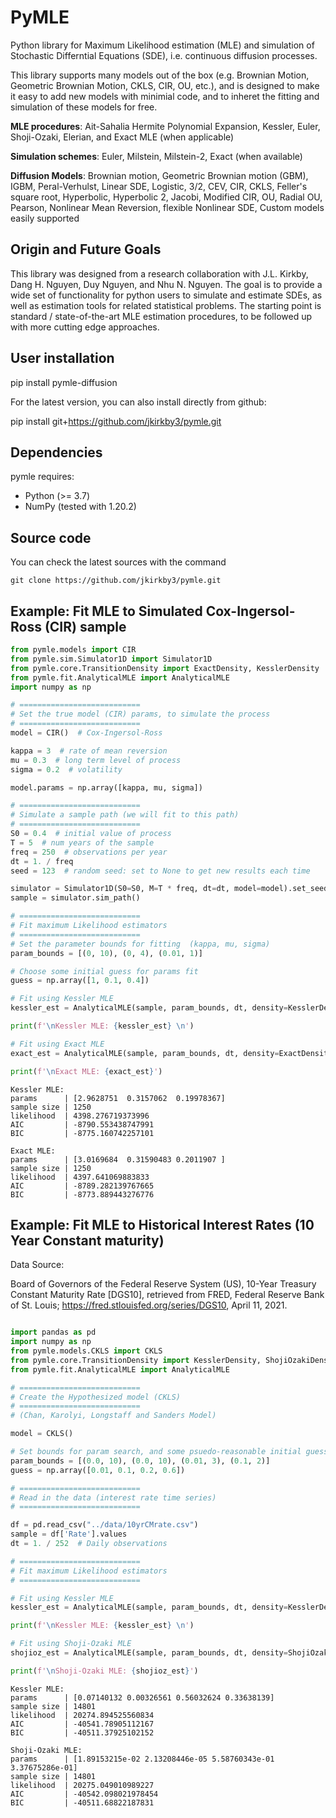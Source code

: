 
# PyMLE

Python library for Maximum Likelihood estimation (MLE) and simulation of Stochastic Differntial Equations (SDE), i.e. continuous diffusion processes.

This library supports many models out of the box (e.g. Brownian Motion, Geometric Brownian Motion, CKLS, CIR, OU, etc.), and is designed to make it easy to add new models with minimial code, and to inheret the fitting and simulation of these models for free.

**MLE procedures**: 
Ait-Sahalia Hermite Polynomial Expansion, Kessler, Euler, Shoji-Ozaki, Elerian, and Exact MLE (when applicable)

**Simulation schemes**: Euler, Milstein, Milstein-2, Exact (when available)

**Diffusion Models**: Brownian motion, Geometric Brownian motion (GBM),
IGBM, Peral-Verhulst, Linear SDE, Logistic, 3/2, CEV, CIR, CKLS, Feller's square root, 
Hyperbolic, Hyperbolic 2, Jacobi, Modified CIR, OU, Radial OU, Pearson, 
Nonlinear Mean Reversion, flexible Nonlinear SDE, Custom models easily supported


## Origin and Future Goals

This library was designed from a research collaboration with J.L. Kirkby, Dang H. Nguyen, Duy Nguyen, and Nhu N. Nguyen.  The goal is to provide a wide set of functionality for python users to simulate and estimate SDEs, as well as estimation tools for related statistical problems. The starting point is standard / state-of-the-art MLE estimation procedures, to be followed up with more cutting edge approaches.

## User installation

pip install pymle-diffusion

For the latest version, you can also install directly from github:

pip install git+https://github.com/jkirkby3/pymle.git


## Dependencies


pymle requires:

- Python (>= 3.7)
- NumPy (tested with 1.20.2)


## Source code


You can check the latest sources with the command

    git clone https://github.com/jkirkby3/pymle.git
    
    

## Example: Fit MLE to Simulated Cox-Ingersol-Ross (CIR) sample

```python
from pymle.models import CIR
from pymle.sim.Simulator1D import Simulator1D
from pymle.core.TransitionDensity import ExactDensity, KesslerDensity
from pymle.fit.AnalyticalMLE import AnalyticalMLE
import numpy as np

# ===========================
# Set the true model (CIR) params, to simulate the process
# ===========================
model = CIR()  # Cox-Ingersol-Ross 

kappa = 3  # rate of mean reversion
mu = 0.3  # long term level of process
sigma = 0.2  # volatility

model.params = np.array([kappa, mu, sigma])

# ===========================
# Simulate a sample path (we will fit to this path)
# ===========================
S0 = 0.4  # initial value of process
T = 5  # num years of the sample
freq = 250  # observations per year
dt = 1. / freq
seed = 123  # random seed: set to None to get new results each time

simulator = Simulator1D(S0=S0, M=T * freq, dt=dt, model=model).set_seed(seed=seed)
sample = simulator.sim_path()

# ===========================
# Fit maximum Likelihood estimators
# ===========================
# Set the parameter bounds for fitting  (kappa, mu, sigma)
param_bounds = [(0, 10), (0, 4), (0.01, 1)]

# Choose some initial guess for params fit
guess = np.array([1, 0.1, 0.4])

# Fit using Kessler MLE
kessler_est = AnalyticalMLE(sample, param_bounds, dt, density=KesslerDensity(model)).estimate_params(guess)

print(f'\nKessler MLE: {kessler_est} \n')

# Fit using Exact MLE
exact_est = AnalyticalMLE(sample, param_bounds, dt, density=ExactDensity(model)).estimate_params(guess)

print(f'\nExact MLE: {exact_est}')
```

```
Kessler MLE: 
params      | [2.9628751  0.3157062  0.19978367] 
sample size | 1250
likelihood  | 4398.276719373996 
AIC         | -8790.553438747991
BIC         | -8775.160742257101 

Exact MLE: 
params      | [3.0169684  0.31590483 0.2011907 ] 
sample size | 1250
likelihood  | 4397.641069883833 
AIC         | -8789.282139767665
BIC         | -8773.889443276776

```


## Example: Fit MLE to Historical Interest Rates (10 Year Constant maturity)

Data Source:

Board of Governors of the Federal Reserve System (US), 10-Year Treasury Constant Maturity Rate [DGS10],
retrieved from FRED, Federal Reserve Bank of St. Louis; https://fred.stlouisfed.org/series/DGS10, April 11, 2021.

```python

import pandas as pd
import numpy as np
from pymle.models.CKLS import CKLS
from pymle.core.TransitionDensity import KesslerDensity, ShojiOzakiDensity
from pymle.fit.AnalyticalMLE import AnalyticalMLE

# ===========================
# Create the Hypothesized model (CKLS)
# ===========================
# (Chan, Karolyi, Longstaff and Sanders Model)

model = CKLS()

# Set bounds for param search, and some psuedo-reasonable initial guess
param_bounds = [(0.0, 10), (0.0, 10), (0.01, 3), (0.1, 2)]
guess = np.array([0.01, 0.1, 0.2, 0.6])

# ===========================
# Read in the data (interest rate time series)
# ===========================

df = pd.read_csv("../data/10yrCMrate.csv")
sample = df['Rate'].values
dt = 1. / 252  # Daily observations

# ===========================
# Fit maximum Likelihood estimators
# ===========================

# Fit using Kessler MLE
kessler_est = AnalyticalMLE(sample, param_bounds, dt, density=KesslerDensity(model)).estimate_params(guess)

print(f'\nKessler MLE: {kessler_est} \n')

# Fit using Shoji-Ozaki MLE
shojioz_est = AnalyticalMLE(sample, param_bounds, dt, density=ShojiOzakiDensity(model)).estimate_params(guess)

print(f'\nShoji-Ozaki MLE: {shojioz_est}')

```

```
Kessler MLE: 
params      | [0.07140132 0.00326561 0.56032624 0.33638139] 
sample size | 14801 
likelihood  | 20274.894525560834 
AIC         | -40541.78905112167
BIC         | -40511.37925102152 

Shoji-Ozaki MLE: 
params      | [1.89153215e-02 2.13208446e-05 5.58760343e-01 3.37675286e-01] 
sample size | 14801 
likelihood  | 20275.049010989227 
AIC         | -40542.098021978454
BIC         | -40511.68822187831

```

